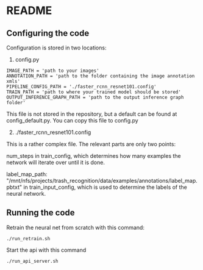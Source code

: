 # README


## Configuring the code

Configuration is stored in two locations:

1. config.py

```
IMAGE_PATH = 'path to your images'
ANNOTATION_PATH = 'path to the folder containing the image annotation xmls'
PIPELINE_CONFIG_PATH = './faster_rcnn_resnet101.config'
TRAIN_PATH = 'path to where your trained model should be stored'
OUTPUT_INFERENCE_GRAPH_PATH = 'path to the output inference graph folder'
```

This file is not stored in the repository, but a default can be found at config_default.py. You can copy this file to config.py

2. ./faster_rcnn_resnet101.config

This is a rather complex file. The relevant parts are only two points:

num_steps in train_config, which determines how many examples the network will iterate over until it is done.

label_map_path: "/mnt/nfs/projects/trash_recognition/data/examples/annotations/label_map.pbtxt" in train_input_config, which is used to determine the labels of the neural network.





## Running the code

Retrain the neural net from scratch with this command:
```
./run_retrain.sh
```

Start the api with this command
```
./run_api_server.sh

```
